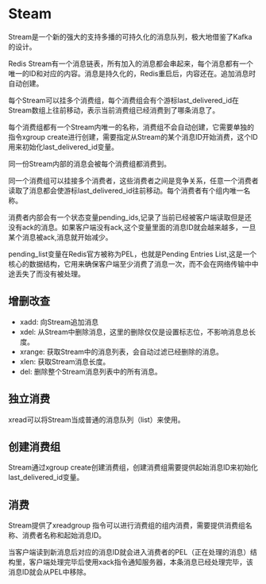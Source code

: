 # Steam
Stream是一个新的强大的支持多播的可持久化的消息队列，极大地借鉴了Kafka的设计。

Redis Stream有一个消息链表，所有加入的消息都会串起来，每个消息都有一个唯一的ID和对应的内容。消息是持久化的，Redis重启后，内容还在。追加消息时自动创建。

每个Stream可以挂多个消费组，每个消费组会有个游标last_delivered_id在Stream数组上往前移动，表示当前消费组已经消费到了哪条消息了。

每个消费组都有一个Stream内唯一的名称，消费组不会自动创建，它需要单独的指令xgroup create进行创建，需要指定从Stream的某个消息ID开始消费，这个ID用来初始化last_delivered_id变量。

同一份Stream内部的消息会被每个消费组都消费到。

同一个消费组可以挂接多个消费者，这些消费者之间是竞争关系，任意一个消费者读取了消息都会使游标last_delivered_id往前移动。每个消费者有个组内唯一名称。

消费者内部会有一个状态变量pending_ids,记录了当前已经被客户端读取但是还没有ack的消息。如果客户端没有ack,这个变量里面的消息ID就会越来越多，一旦某个消息被ack,消息就开始减少。

pending_list变量在Redis官方被称为PEL，也就是Pending Entries List,这是一个核心的数据结构，它用来确保客户端至少消费了消息一次，而不会在网络传输中中途丢失了而没有被处理。

## 增删改查
- xadd: 向Stream追加消息
- xdel: 从Stream中删除消息，这里的删除仅仅是设置标志位，不影响消息总长度。
- xrange: 获取Stream中的消息列表，会自动过滤已经删除的消息。
- xlen: 获取Stream消息长度。
- del: 删除整个Stream消息列表中的所有消息。

## 独立消费
xread可以将Stream当成普通的消息队列（list）来使用。

## 创建消费组
Stream通过xgroup create创建消费组，创建消费组需要提供起始消息ID来初始化last_delivered_id变量。

## 消费
Stream提供了xreadgroup 指令可以进行消费组的组内消费，需要提供消费组名称、消费者名称和起始消息ID。

当客户端读到新消息后对应的消息ID就会进入消费者的PEL（正在处理的消息）结构里，客户端处理完毕后使用xack指令通知服务器，本条消息已经处理完毕，该消息ID就会从PEL中移除。

